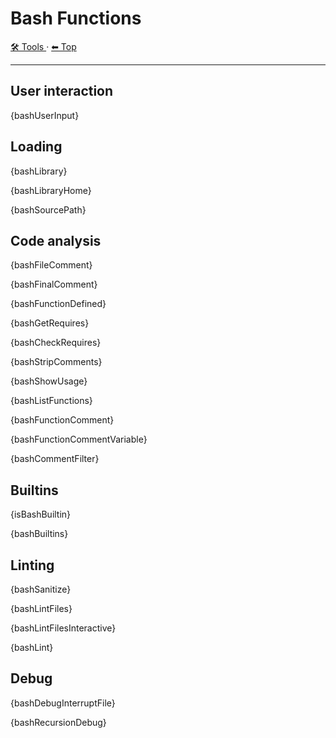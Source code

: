 # Bash Functions

<!-- TEMPLATE toolHeader 2 -->
[🛠️ Tools ](./index.md) &middot; [⬅ Top ](../index.md)
<hr />


## User interaction

{bashUserInput}

## Loading

{bashLibrary}

{bashLibraryHome}

{bashSourcePath}

## Code analysis

{bashFileComment}

{bashFinalComment}

{bashFunctionDefined}

{bashGetRequires}

{bashCheckRequires}

{bashStripComments}

{bashShowUsage}

{bashListFunctions}

{bashFunctionComment}

{bashFunctionCommentVariable}

{bashCommentFilter}

## Builtins

{isBashBuiltin}

{bashBuiltins}

## Linting

{bashSanitize}

{bashLintFiles}

{bashLintFilesInteractive}

{bashLint}

## Debug

{bashDebugInterruptFile}

{bashRecursionDebug}
